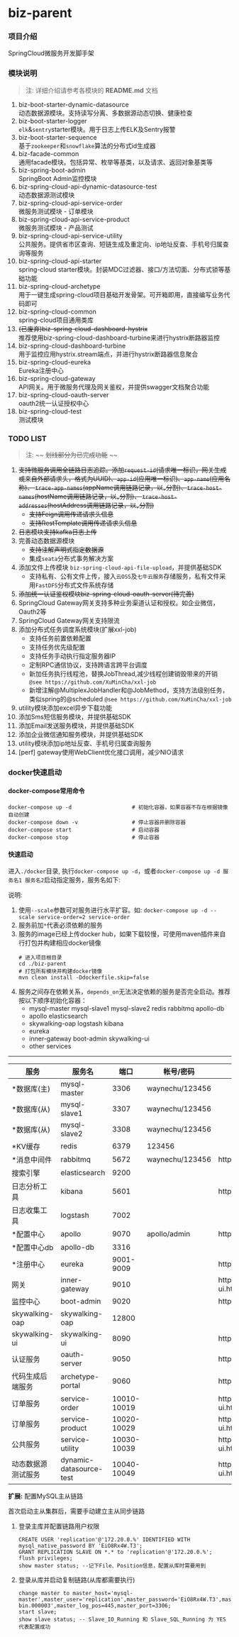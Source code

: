 # biz-parent

### 项目介绍

SpringCloud微服务开发脚手架

### 模块说明

> 注: 详细介绍请参考各模块的 **README.md** 文档

1.  biz-boot-starter-dynamic-datasource  
     动态数据源模块。支持读写分离、多数据源动态切换、健康检查
2.  biz-boot-starter-logger  
     `elk`&`sentry`starter模块。用于日志上传ELK及Sentry报警
3.  biz-boot-starter-sequence  
     基于`zookeeper`和`snowflake`算法的分布式id生成器
4.  biz-facade-common  
     通用facade模块。包括异常、枚举等基类，以及请求、返回对象基类等
5.  biz-spring-boot-admin  
     SpringBoot Admin监控模块
6.  biz-spring-cloud-api-dynamic-datasource-test  
     动态数据源测试模块
7.  biz-spring-cloud-api-service-order  
     微服务测试模块 - 订单模块
8.  biz-spring-cloud-api-service-product  
     微服务测试模块 - 产品测试
9.  biz-spring-cloud-api-service-utility  
     公共服务。提供省市区查询、短链生成及重定向、ip地址反查、手机号归属查询等服务
10. biz-spring-cloud-api-starter  
     spring-cloud starter模块。封装MDC过滤器、接口/方法切面、分布式锁等基础功能
11. biz-spring-cloud-archetype  
      用于一键生成spring-cloud项目基础开发骨架。可开箱即用，直接编写业务代码即可
12. biz-spring-cloud-common  
      spring-cloud项目通用类库
13. ~~(已废弃)biz-spring-cloud-dashboard-hystrix~~  
      推荐使用biz-spring-cloud-dashboard-turbine来进行hystrix断路器监控
14. biz-spring-cloud-dashboard-turbine  
      用于监控应用hystrix.stream端点，并进行hystrix断路器信息聚合
15. biz-spring-cloud-eureka  
      Eureka注册中心
16. biz-spring-cloud-gateway  
      API网关。用于微服务代理及网关鉴权，并提供swagger文档聚合功能
17. biz-spring-cloud-oauth-server  
      oauth2统一认证授权中心
18. biz-spring-cloud-test  
      测试模块

### TODO LIST

> 注: ~~ ~~划线部分为已完成功能~~ ~~

1. ~~支持微服务调用全链路日志追踪。添加`request-id`(请求唯一标识，网关生成或来自外部请求头，格式为UUID)、`app-id`(应用唯一标识)、`app-name`(应用名称)、
   `trace-app-names`(appName调用链路记录，以`,`分割)、`trace-host-names`(hostName调用链路记录，以`,`分割)、
   `trace-host-addresses`(hostAddress调用链路记录，以`,`分割)~~
   - ~~支持Feign调用传递请求头信息~~
   - ~~支持RestTemplate调用传递请求头信息~~
2. ~~日志模块支持kafka日志上传~~  
3. 完善动态数据源模块  
   - ~~支持注解声明式指定数据源~~
   - 集成`seata`分布式事务解决方案
5. 添加文件上传模块 `biz-spring-cloud-api-file-upload`，并提供基础SDK  
   - 支持私有、公有文件上传，接入`云OSS`及`七牛云服务`存储服务，私有文件采用`FastDFS`分布式文件系统存储  
6. ~~添加统一认证鉴权模块biz-spring-cloud-oauth-server(待完善)~~  
7. SpringCloud Gateway网关支持多种业务渠道认证和授权。如企业微信，Oauth2等  
8. SpringCloud Gateway网关支持限流  
9. 添加分布式任务调度系统模块(扩展xxl-job)  
   - 支持任务前置依赖配置
   - 支持任务优先级配置
   - 支持任务手动执行指定服务器IP
   - 定制RPC通信协议，支持跨语言跨平台调度
   - 新加任务执行线程池，替换JobThread,减少线程创建销毁带来的开销 `@see https://github.com/XuMinCha/xxl-job`
   - 新增注解@MultiplexJobHandler和@JobMethod，支持方法级别任务，类似spring的@scheduled `@see https://github.com/XuMinCha/xxl-job`
10. utility模块添加excel异步下载功能  
11. 添加Sms短信服务模块，并提供基础SDK  
12. 添加Email发送服务模块，并提供基础SDK  
13. 添加企业微信通知服务模块，并提供基础SDK  
14. utility模块添加ip地址反查、手机号归属查询服务  
15. [perf] gateway使用WebClient优化接口调用，减少NIO请求  

### docker快速启动

#### docker-compose常用命令
```
docker-compose up -d                   # 初始化容器，如果容器不存在根据镜像自动创建
docker-compose down -v                 # 停止容器并删除容器
docker-compose start                   # 启动容器
docker-compose stop                    # 停止容器
```

#### 快速启动

进入`./docker`目录, 执行`docker-compose up -d`，或者`docker-compose up -d 服务名1 服务名2`启动指定服务，服务名如下: 

说明:  
1. 使用`--scale`参数可对服务进行水平扩容。如: `docker-compose up -d --scale service-order=2 service-order`  
2. 服务前加`*`代表必须依赖的服务  
3. 服务的image已经上传docker hub，如果下载较慢，可使用maven插件来自行打包并构建相应docker镜像  
    ```
    # 进入项目根目录
    cd ./biz-parent
    # 打包所有模块并构建docker镜像
    mvn clean install -Ddockerfile.skip=false
    ```
4. 服务之间存在依赖关系，`depends_on`无法决定依赖的服务是否完全启动。推荐按以下顺序初始化容器：  
    - mysql-master mysql-slave1 mysql-slave2 redis rabbitmq apollo-db  
    - apollo elasticsearch  
    - skywalking-oap logstash kibana  
    - eureka  
    - inner-gateway boot-admin skywalking-ui  
    - other services  

-----------------

|  服务            |   服务名                 |  端口        |  帐号/密码         |  地址                                     |
|------------------|-------------------------|--------------|-------------------|------------------------------------------|
|  *数据库(主)      |   mysql-master          |  3306        |  waynechu/123456  |                                          |
|  *数据库(从)      |   mysql-slave1          |  3307        |  waynechu/123456  |                                          |
|  *数据库(从)      |   mysql-slave2          |  3308        |  waynechu/123456  |                                          |
|  *KV缓存          |   redis                |  6379         |  123456           |                                         |
|  *消息中间件      |   rabbitmq              |  5672        |   waynechu/123456  |  http://localhost:15672                 |
|  搜索引擎         |  elasticsearch          |  9200        |                   |                                          |
|  日志分析工具      |  kibana                |  5601         |                   |  http://localhost:5601                  |
|  日志收集工具      |  logstash              |  7002         |                   |                                         |
|  *配置中心        |  apollo                 |  9070        |  apollo/admin     |  http://localhost:8070                  |
|  *配置中心db      |  apollo-db              |  3316        |                   |                                         |
|  *注册中心        |  eureka                 |  9001-9009   |                   |  http://localhost:9001                  |
|  网关             |  inner-gateway          |  9010        |                   |  http://localhost:9010/swagger-ui.html  |
|  监控中心         |  boot-admin             |  9020        |                   |  http://localhost:9020                   |
|  skywalking-oap  |  skywalking-oap         |  12800       |                   |                                          |
|  skywalking-ui   |  skywalking-ui          |  8090        |                   |  http://localhost:8090                   |
|  认证服务         |  oauth-server           |  9050        |                   |  http://localhost:9050                   |
|  代码生成后端服务  |  archetype-portal       |  9060        |                   |  http://localhost:9060                   |
|  订单服务         |  service-order          |  10010-10019 |                   |  http://localhost:10010/swagger-ui.html  |
|  订单服务         |  service-product        |  10020-10029 |                   |  http://localhost:10020/swagger-ui.html  |
|  公共服务         |  service-utility        |  10030-10039 |                   |  http://localhost:10030/swagger-ui.html  |
|  动态数据源测试服务|  dynamic-datasource-test|  10040-10049 |                   |  http://localhost:10040/swagger-ui.html  |

**扩展:** 配置MySQL主从链路

首次启动主从集群后，需要手动建立主从同步链路

1. 登录主库并配置链路用户权限
    ```
    CREATE USER 'replication'@'172.20.0.%' IDENTIFIED WITH mysql_native_password BY 'EiO8Rx4W.T3';
    GRANT REPLICATION SLAVE ON *.* to 'replication'@'172.20.0.%';
    flush privileges;
    show master status; --记下File、Position信息，配置从库时需要用到
    ```

2. 登录从库并启动复制链路(从库都需要执行)
    ```
    change master to master_host='mysql-master',master_user='replication',master_password='EiO8Rx4W.T3',master_log_file='mysql-bin.000003',master_log_pos=445,master_port=3306;
    start slave;
    show slave status; -- Slave_IO_Running 和 Slave_SQL_Running 为 YES 代表配置成功
    ```